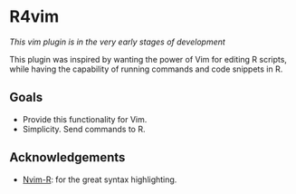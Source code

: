 # R4vim

*This vim plugin is in the very early stages of development*

This plugin was inspired by wanting the power of Vim for editing R scripts, while
having the capability of running commands and code snippets in R.

## Goals
* Provide this functionality for Vim.
* Simplicity. Send commands to R.

## Acknowledgements
* [Nvim-R](https://github.com/jalvesaq/Nvim-R): for the great syntax highlighting.
